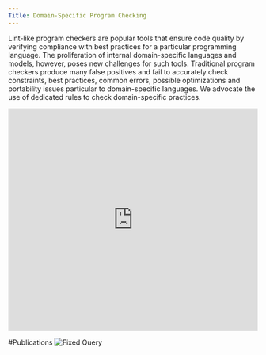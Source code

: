 ```yaml
---
Title: Domain-Specific Program Checking
---
```


Lint-like program checkers are popular tools that ensure code quality by verifying compliance with best practices for a particular programming language. The proliferation of internal domain-specific languages and models, however, poses new challenges for such tools. Traditional program checkers produce many false positives and fail to accurately check constraints, best practices, common errors, possible optimizations and portability issues particular to domain-specific languages. We advocate the use of dedicated rules to check domain-specific practices.

<div style="width: 100%" id="\__ss_4648610"><iframe src="http://www.slideshare.net/slideshow/embed_code/4648610" width="100%" height="450" frameborder="0" marginwidth="0" marginheight="0" scrolling="no"></iframe></div>

#Publications
![Fixed Query](%base_url%/scgbib/fixedquery)
